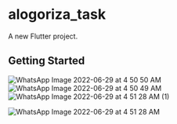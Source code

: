 # alogoriza_task

A new Flutter project.

## Getting Started

![WhatsApp Image 2022-06-29 at 4 50 50 AM](https://user-images.githubusercontent.com/88941146/176341652-6bb9a882-0eab-454d-b127-f254f100f81d.jpeg)
![WhatsApp Image 2022-06-29 at 4 50 49 AM](https://user-images.githubusercontent.com/88941146/176341660-f24da3d7-9415-4816-a45e-51b7ea6269f6.jpeg)
![WhatsApp Image 2022-06-29 at 4 51 28 AM (1)](https://user-images.githubusercontent.com/88941146/176341675-dff15f22-b46d-4feb-9d5e-4e0307fb5d64.jpeg)

![WhatsApp Image 2022-06-29 at 4 51 28 AM](https://user-images.githubusercontent.com/88941146/176341732-aa8e8c90-1232-4bed-bb9e-8327e5bd273b.jpeg)
